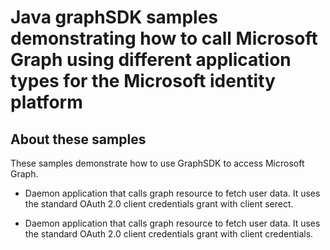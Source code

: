 # Java graphSDK samples demonstrating how to call Microsoft Graph using different application types for the Microsoft identity platform

## About these samples

These samples demonstrate how to use GraphSDK to access Microsoft Graph.

- Daemon application that calls graph resource to fetch user data. It uses the standard OAuth 2.0 client credentials grant with client serect.

- Daemon application that calls graph resource to fetch user data. It uses the standard OAuth 2.0 client credentials grant with client credentials.
